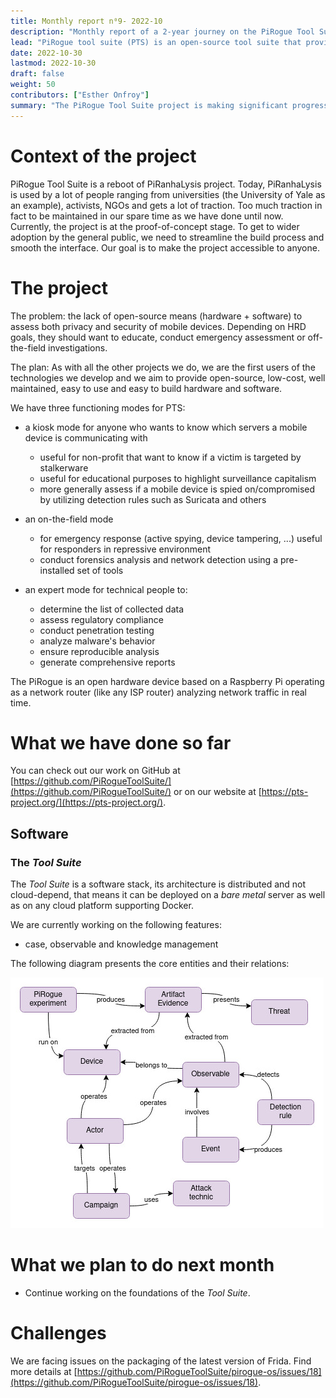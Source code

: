 ```yaml
---
title: Monthly report n⁰9- 2022-10
description: "Monthly report of a 2-year journey on the PiRogue Tool Suite project"
lead: "PiRogue tool suite (PTS) is an open-source tool suite that provides a comprehensive mobile forensic and network traffic analysis platform."
date: 2022-10-30
lastmod: 2022-10-30
draft: false
weight: 50
contributors: ["Esther Onfroy"]
summary: "The PiRogue Tool Suite project is making significant progress on their cloud-independent software suite, 'Colander,' for managing evidence, analysis, and reporting. The project currently focusing on case, observable, and knowledge management functionalities but are facing challenges packaging the latest version of Frida."
---
```


# Context of the project
PiRogue Tool Suite is a reboot of PiRanhaLysis project. Today, PiRanhaLysis is used by a lot of people ranging from universities (the University of Yale as an example), activists, NGOs and gets a lot of traction. Too much traction in fact to be maintained in our spare time as we have done until now. Currently, the project is at the proof-of-concept stage. To get to wider adoption by the general public, we need to streamline the build process and smooth the interface. Our goal is to make the project accessible to anyone.

# The project
The problem: the lack of open-source means (hardware + software) to assess both privacy and security of mobile devices. Depending on HRD goals, they should want to educate, conduct emergency assessment or off-the-field investigations.

The plan: As with all the other projects we do, we are the first users of the technologies we develop and we aim to provide open-source, low-cost, well maintained, easy to use and easy to build hardware and software. 

We have three functioning modes for PTS:

- a kiosk mode for anyone who wants to know which servers a mobile device is communicating with
  - useful for non-profit that want to know if a victim is targeted by stalkerware
  - useful for educational purposes to highlight surveillance capitalism
  - more generally assess if a mobile device is spied on/compromised by utilizing detection rules such as Suricata and others

- an on-the-field mode
  - for emergency response (active spying, device tampering, ...) useful for responders in repressive environment
  - conduct forensics analysis and network detection using a pre-installed set of tools

- an expert mode for technical people to:
  - determine the list of collected data
  - assess regulatory compliance
  - conduct penetration testing 
  - analyze malware's behavior
  - ensure reproducible analysis
  - generate comprehensive reports

The PiRogue is an open hardware device based on a Raspberry Pi operating as a network router (like any ISP router) analyzing network traffic in real time. 

# What we have done so far
You can check out our work on GitHub at [https://github.com/PiRogueToolSuite/](https://github.com/PiRogueToolSuite/) or on our website at [https://pts-project.org/](https://pts-project.org/).

## Software

### The *Tool Suite* 
The *Tool Suite* is a software stack, its architecture is distributed and not cloud-depend, that means it can be deployed on a *bare metal* server as well as on any cloud platform supporting Docker.

We are currently working on the following features:

* case, observable and knowledge management

The following diagram presents the core entities and their relations:

![Colander](img/entities.jpg "Core entities managed by Colander")


# What we plan to do next month
- Continue working on the foundations of the *Tool Suite*. 

# Challenges
We are facing issues on the packaging of the latest version of Frida. Find more details at [https://github.com/PiRogueToolSuite/pirogue-os/issues/18](https://github.com/PiRogueToolSuite/pirogue-os/issues/18).